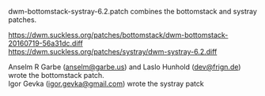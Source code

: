 dwm-bottomstack-systray-6.2.patch combines the bottomstack and systray patches.

https://dwm.suckless.org/patches/bottomstack/dwm-bottomstack-20160719-56a31dc.diff  
https://dwm.suckless.org/patches/systray/dwm-systray-6.2.diff

Anselm R Garbe (anselm@garbe.us) and Laslo Hunhold (dev@frign.de) wrote the bottomstack patch.  
Igor Gevka (igor.gevka@gmail.com) wrote the systray patck
